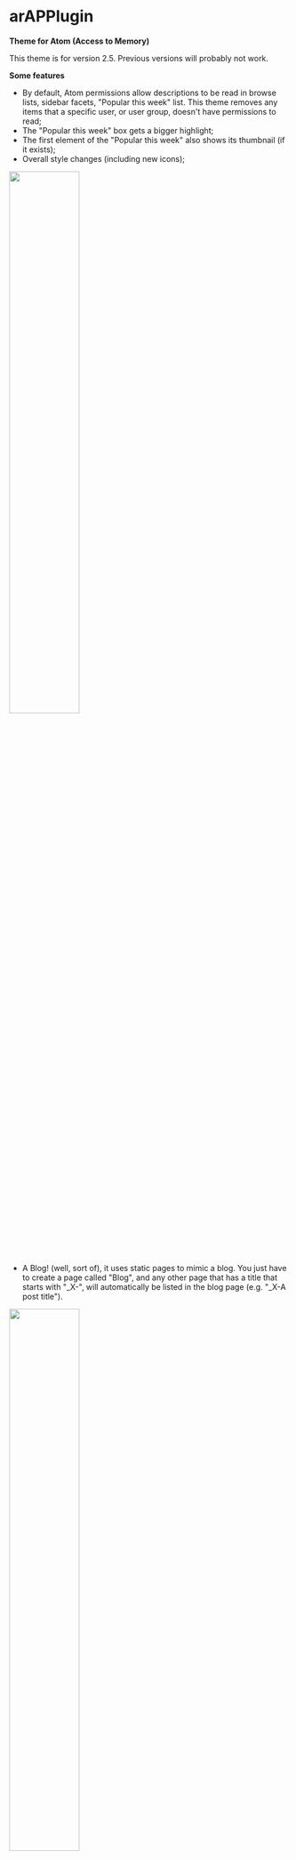 # arAPPlugin
__Theme for Atom (Access to Memory)__

This theme is for version 2.5. Previous versions will probably not work.

__Some features__

* By default, Atom permissions allow descriptions to be read in browse lists, sidebar facets, "Popular this week" list. This theme removes any items that a specific user, or user group, doesn't have permissions to read;
* The "Popular this week" box gets a bigger highlight;
* The first element of the "Popular this week" also shows its thumbnail (if it exists);
* Overall style changes (including new icons);

<img src="http://albertopereira.com/images/atom_1.jpg" width="50%">

* A Blog! (well, sort of), it uses static pages to mimic a blog. You just have to create a page called "Blog", and any other page that has a title that starts with "_X-", will automatically be listed in the blog page (e.g. "_X-A post title").

<img src="http://albertopereira.com/images/atom_3.jpg" width="50%">

* You don't have to chose between the sidebar treeview and the full width treeview. You can have both. There's a new link, right below the sidebar treeview, that opens a popup with the full width treeview.

<img src="http://albertopereira.com/images/atom_2.jpg" width="50%">
